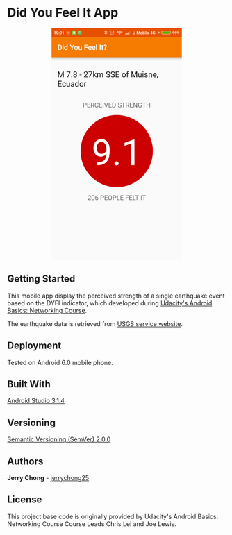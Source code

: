# Did You Feel It App

<p align="center">
  <img src="ScreenShot.png" alt="Did You Feel It Screenshot"
       width="300" height="533">
</p>

## Getting Started

This mobile app display the perceived strength of a single earthquake event based on the DYFI indicator, which developed during [Udacity's Android Basics: Networking Course](https://www.udacity.com/course/android-basics-networking--ud843).

The earthquake data is retrieved from [USGS service website](https://earthquake.usgs.gov/fdsnws/event/1/).

## Deployment

Tested on Android 6.0 mobile phone.

## Built With

[Android Studio 3.1.4](https://developer.android.com/studio/) 

## Versioning

[Semantic Versioning (SemVer) 2.0.0](http://semver.org/)

## Authors

**Jerry Chong** - [jerrychong25](https://github.com/jerrychong25)

## License

This project base code is originally provided by Udacity's Android Basics: Networking Course Course Leads Chris Lei and Joe Lewis.
